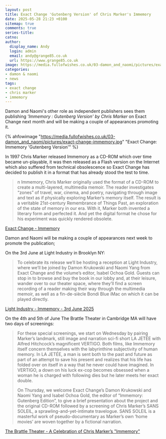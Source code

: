 ```yaml
---
layout: post
title: Exact Change 'Gutenberg Version' of Chris Marker's Immemory
date: 2025-05-28 21:23 +0100
sitemap: true
comments: true
series-title:
catno:
author:
  display_name: Andy
  login: admin
  email: andy@grange85.co.uk
  url: https://www.grange85.co.uk
image: https://media.fullofwishes.co.uk/03-damon_and_naomi/pictures/exact-change-immemory.jpg
categories:
- damon & naomi
- news
tags:
- exact change
- chris marker
- immemory
---
```

Damon and Naomi's other role as independent publishers sees them publishing _'Immemory : Gutenberg Version' by Chris Marker_ on Exact Change next month and will be making a couple of appearances promoting it.

{% ahfowimage "https://media.fullofwishes.co.uk/03-damon_and_naomi/pictures/exact-change-immemory.jpg" "Exact Change: Immemory 'Gutenberg Version'" %}

In 1997 Chris Marker released Immemory as a CD-ROM which over time became un-playable, it was then released as a Flash version on the Internet which also suffered from technical obsolescence so Exact Change has decided to publish it in a format that has already stood the test to time.

<blockquote>
n Immemory, Chris Marker originally used the format of a CD-ROM to create a multi-layered, multimedia memoir. The reader investigates “zones” of travel, war, cinema, and poetry, navigating through image and text as if physically exploring Marker’s memory itself. The result is a veritable 21st-century Remembrance of Things Past, an exploration of the state of memory in our era. With it, Marker both invented a literary form and perfected it. And yet the digital format he chose for his experiment was quickly rendered obsolete. 
</blockquote>
<p class="caption"><a href="https://exactchange.com/books/p/immemory">Exact Change - Immemory</a></p>

Damon and Naomi will be making a couple of appearances next week to promote the publication;

On the 3rd June at Light Industry in Brooklyn NY:
<blockquote>
To celebrate its release we’ll be hosting a reception at Light Industry, where we’ll be joined by Damon Krukowski and Naomi Yang from Exact Change and the volume’s editor, Isabel Ochoa Gold. Guests can stop in to browse and buy the book in our lobby and, at their leisure, wander over to our theater space, where they’ll find a screen recording of a reader making their way through the multimedia memoir, as well as a fin-de-siècle Bondi Blue iMac on which it can be played directly. 
</blockquote>
<p class="caption"><a href="https://www.lightindustry.org/immemory">Light Industry - Immemory - 3rd June 2025</a></p>

On the 4th and 5th of June The Brattle Theater in Cambridge MA will have two days of screenings:
<blockquote>
 <p>
     For these special screenings, we start on Wednesday by pairing Marker’s landmark, still image and narration sci-fi short LA JETÉE with Alfred Hitchcock’s magnificent VERTIGO. Both films, like Immemory itself concern themselves with the labyrinthine subjectivity of human memory. In LA JETÉE, a man is sent both to the past and future as part of an attempt to save his present and realizes that his life has folded over on itself in a way that he never could have imagined. In VERTIGO, a down on his luck ex-cop becomes obsessed when a woman he is charged with following dies but he later meets her exact double.
 </p>

<p>
    On Thursday, we welcome Exact Change’s Damon Krukowski and Naomi Yang and Isabel Ochoa Gold, the editor of “Immemory: Gutenberg Edition”, to give a brief presentation about the project and the original CD-ROM followed by a screening of Chris Marker’s SANS SOLEIL, a sprawling-and-yet-intimate travelogue. SANS SOLEIL is a masterful work of pseudo-documentary as Marker’s own ‘home movies’ are woven together by a fictional narration.
</p>
</blockquote>
<p class="caption"><a href="https://brattlefilm.org/film-series/chris-marker-immemory/">The Brattle Theater - A Celebration of Chris Marker’s "Immemory"</a></p>
